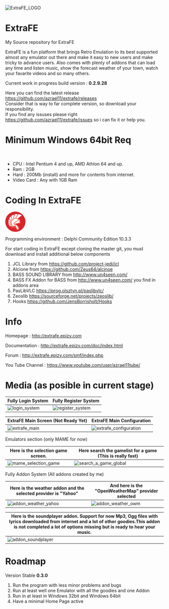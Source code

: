 
![ExtraFE_LOGO](https://i.imgur.com/g7mmko5.png)

# ExtraFE

My Source repository for ExtraFE

ExtraFE is a fun platform that brings Retro Emulation to its best supported almost any emulator out there and make it easy to new users and make tricky to advance users. Also comes with plenty of addons that can load any time and listen music, show the forecast weather of your town, watch your favarite videos and so many others.

Current work in progress build version : <b> 0.2.9.28 </b>

Here you can find the latest release https://github.com/azrael11/extrafe/releases <br>
Consider that is way to far complete version, so download your responsibility. <br>
If you find any issuses please right https://github.com/azrael11/extrafe/issues so i can fix it or help you.

# Minimum  Windows 64bit Req
<br>

* CPU        : Intel Pentium 4 and up, AMD Athlon 64 and up.
* Ram        : 2GB
* Hard       : 200Mb (install) and more for contents from internet.
* Video Card : Any with 1GB Ram


# Coding In ExtraFE

<img src="index.png" width="64" height="64" style="vertical-align:middle"> 

Programming environment : Delphi Community Edition 10.3.3 


For start coding in ExtraFE except cloning the master git, you must download and install additional below components

1. JCL Library from https://github.com/project-jedi/jcl
2. Alcione from https://github.com/Zeus64/alcinoe
3. BASS SOUND LIBRARY from http://www.un4seen.com/
4. BASS FX Addon for BASS from http://www.un4seen.com/ you find in addons area
4. PasLibVLC https://prog.olsztyn.pl/paslibvlc/
5. Zeoslib https://sourceforge.net/projects/zeoslib/
6. Hooks https://github.com/JensBorrisholt/Hooks

# Info

Homepage         : http://extrafe.epizy.com

Documentation    : http://extrafe.epizy.com/doc/index.html

Forum            : http://extrafe.epizy.com/smf/index.php 

You Tube Channel : https://www.youtube.com/user/azrael11tube/

# Media (as posible in current stage)

| Fully Login System  | Fully Register System |
| ------------------- | --------------------- |
| ![login_system](https://i.imgur.com/iJoNMJx.png) | ![register_system](https://i.imgur.com/pJqVMt0.png) |

|ExtraFE Main Screen (Not Ready Yet) | ExtraFE Main Configuration |
| ------------------- | --------------------- |
| ![extrafe_main](https://i.imgur.com/Ge42S8h.png) | ![extrafe_configuration](https://i.imgur.com/YGA4c7n.png) |


Emulators section (only MAME for now)

| Here is the selection game screen. | Here search the gamelist for a game (This is really fast) |
| ------------------- | --------------------- |
|![mame_selection_game](https://i.imgur.com/NBlJRhJ.png) | ![search_a_game_global](https://i.imgur.com/l58i0a1.png) |

Fully Addon System (All addons created by me)

|Here is the weather addon and the selected provider is "Yahoo"| And here is the "OpenWeatherMap" provider selected |
| ------------------- | --------------------- |
|![addon_weather_yahoo](https://i.imgur.com/dvoucRc.png) | ![addon_weather_owm](https://i.imgur.com/0yJ1gba.png) |

|Here is the soundplayer addon. Support for now Mp3, Ogg files with lyrics downloaded from internet and a lot of other goodies.This addon is not completed a lot of options missing but is ready to hear your music. |
| ------------------- |
|![addon_soundplayer](https://i.imgur.com/8bN7WpF.png) |

# Roadmap

Version Stable <b>0.3.0</b>

1. Run the program with less minor problems and bugs
2. Run at least well one Emulator with all the goodies and one Addon
3. Run in at least in Windows 32bit and Windows 64bit
4. Have a minimal Home Page active


